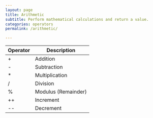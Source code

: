 ```yaml
---
layout: page
title: Arithmetic
subtitle: Perform mathematical calculations and return a value.
categories: operators
permalink: /arithmetic/

---
```


Operator| Description
--- | ---
+	| Addition
-	| Subtraction
*	| Multiplication
/	| Division
%	| Modulus (Remainder)
++	| Increment
--	| Decrement
